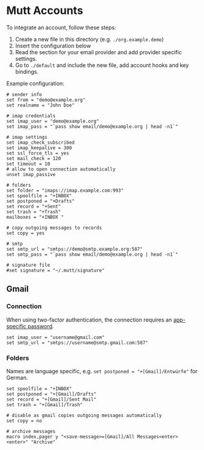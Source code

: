 # Mutt Accounts

To integrate an account, follow these steps:

1. Create a new file in this directory (e.g. `./org.example.demo`)
2. Insert the configuration below
3. Read the section for your email provider and add provider specific settings.
4. Go to `./default` and include the new file, add account hooks and key
   bindings.

Example configuration:
```muttrc
# sender info
set from = "demo@example.org"
set realname = "John Doe"

# imap credentials
set imap_user = "demo@example.org"
set imap_pass = "`pass show email/demo@example.org | head -n1`"

# imap settings
set imap_check_subscribed
set imap_keepalive = 300
set ssl_force_tls = yes
set mail_check = 120
set timeout = 10
# allow to open connection automatically
unset imap_passive

# folders
set folder = "imaps://imap.example.com:993"
set spoolfile = "+INBOX"
set postponed = "+Drafts"
set record = "+Sent"
set trash = "+Trash"
mailboxes = "+INBOX "

# copy outgoing messages to records
set copy = yes

# smtp
set smtp_url = "smtps://demo@smtp.example.org:587"
set smtp_pass = "`pass show email/demo@example.org | head -n1`"

# signature file
#set signature = "~/.mutt/signature"
```

## Gmail

### Connection

When using two-factor authentication, the connection requires an
[app-specific password](https://security.google.com/settings/security/apppasswords).

```muttrc
set imap_user = "username@gmail.com"
set smtp_url = "smtps://username@smtp.gmail.com:587"
```

### Folders

Names are language specific, e.g. `set postponed = "+[Gmail]/Entwürfe"` for German.

```muttrc
set spoolfile = "+INBOX"
set postponed = "+[Gmail]/Drafts"
set record = "+[Gmail]/Sent Mail"
set trash = "+[Gmail]/Trash"

# disable as gmail copies outgoing messages automatically
set copy = no

# archive messages
macro index,pager y "<save-message>=[Gmail]/All Messages<enter><enter>" "Archive"
```
